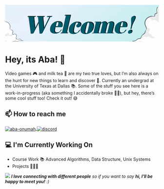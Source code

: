 ![Aba Onumah's Gif](./WelcomeWelcome-ezgif.com-crop.gif)
# Hey, its Aba! 👋

Video games 🎮 and milk tea 🧋 are my two true loves, but I’m also always on the hunt for new things to learn and discover 🔎. Currently an undergrad at the University of Texas at Dallas 📚. Some of the stuff you see here is a work-in-progress (aka something I accidentally broke 🤦‍♂️), but hey, there’s some cool stuff too! Check it out! 😅

<h2>📫 How to reach me</h2>
<p align="left">
  <a href="https://www.linkedin.com/in/aba-onumah-63315328b/" target="blank">
    <img align="center" src="https://raw.githubusercontent.com/rahuldkjain/github-profile-readme-generator/master/src/images/icons/Social/linked-in-alt.svg" alt="aba-onumah" height="30" width="40" />
  </a>
  <a href="https://discordapp.com/channels/@me/unicorndragon47/" target="blank">
    <img align="center" src="https://raw.githubusercontent.com/rahuldkjain/github-profile-readme-generator/master/src/images/icons/Social/discord.svg" alt="discord" height="30" width="40" />
  </a>
</p>

<h2>💻 I'm Currently Working On</h2>

- Course Work 📚 Advanced Algorithms, Data Structure, Unix Systems 
- Projects 👨🏽‍💻 


<img src="https://media.giphy.com/media/LnQjpWaON8nhr21vNW/giphy.gif" width="60"> <em><b>I love connecting with different people</b> so if you want to say <b>hi, I'll be happy to meet you!</b> :)</em>
<!--
**AbaDragon47/AbaDragon47** is a ✨ _special_ ✨ repository because its `README.md` (this file) appears on your GitHub profile.

Here are some ideas to get you started:

- Certifications 📜 
- 🔭 I’m currently working on ...
- 🌱 I’m currently learning ...
- 👯 I’m looking to collaborate on ...
- 🤔 I’m looking for help with ...
- 💬 Ask me about ...
- 📫 How to reach me: ...
- 😄 Pronouns: ...
- ⚡ Fun fact: ...
-->

